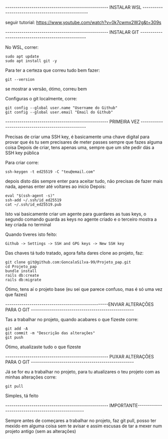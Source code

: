 --------------------------------------------------- INSTALAR WSL ---------------------------------------------------

seguir tutorial: https://www.youtube.com/watch?v=0k7cwmx2W2g&t=309s

--------------------------------------------------- INSTALAR GIT ---------------------------------------------------

No WSL, correr:

	sudo apt update
	sudo apt install git -y

Para ter a certeza que correu tudo bem fazer:


	git --version
  
se mostrar a versão, ótimo, correu bem

Configuras o git localmente, corre:

	git config --global user.name "Username do Github"
	git config --global user.email "Email do Github"


--------------------------------------------------- PRIMEIRA VEZ ---------------------------------------------------

Precisas de criar uma SSH key, é basicamente uma chave digital para provar que és tu sem precisares de meter passes sempre que fazes alguma coisa
Depois de criar, tens apenas uma, sempre que um site pedir dás a SSH key pública

Para criar corre:

	ssh-keygen -t ed25519 -C "teu@email.com"
  
depois disto dás sempre enter para aceitar tudo, não precisas de fazer mais nada, apenas enter até voltares ao inicio
Depois:

	eval "$(ssh-agent -s)" 
	ssh-add ~/.ssh/id_ed25519
	cat ~/.ssh/id_ed25519.pub
  
Isto vai basicamente criar um agente para guardares as tuas keys, o segundo comando guarda as keys no agente criado e o terceiro mostra a key criada no terminal

Quando tiveres isto feito:

	Github -> Settings -> SSH and GPG keys -> New SSH key

Das chaves tá tudo tratado, agora falta dares clone ao projeto, faz:

	git clone git@github.com:GoncaloSilva-99/Projeto_pap.git
	cd Projeto_pap
	bundle install
	rails db:create
	rails db:migrate

Ótimo, tens aí o projeto base
(eu sei que parece confuso, mas é só uma vez que fazes)

---------------------------------------------------ENVIAR ALTERAÇÕES PARA O GIT ---------------------------------------------------

Tas a trabalhar no projeto, quando acabares o que fizeste corre:

	git add -A
	git commit -m "Descrição das alterações"
	git push

Ótimo, atualizaste tudo o que fizeste 

--------------------------------------------------- PUXAR ALTERAÇÕES PARA O GIT ---------------------------------------------------

Já se for eu a trabalhar no projeto, para tu atualizares o teu projeto com as minhas alterações corre:

	git pull

Simples, tá feito


--------------------------------------------------- IMPORTANTE---------------------------------------------------

Sempre antes de começares a trabalhar no projeto, faz git pull, posso ter mexido em alguma coisa sem te avisar e assim escusas de tar a mexer num projeto antigo (sem as alterações)

